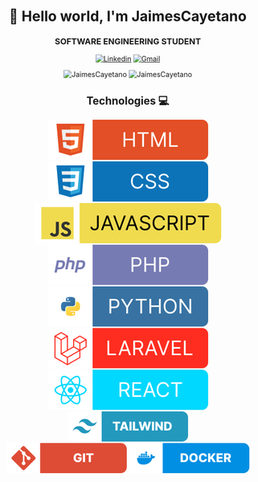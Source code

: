 <div align="center">
<h1 align="center">👋 Hello world, I'm JaimesCayetano</h1>
<h3 align="center">SOFTWARE ENGINEERING STUDENT</h3>
  
[![Linkedin](https://img.shields.io/badge/linkedin-%230077B5.svg?style=for-the-badge&logo=linkedin&logoColor=white)](https://www.linkedin.com/in/jaimescayetano)
[![Gmail](https://img.shields.io/badge/gmail-%23EA4335.svg?style=for-the-badge&logo=gmail&logoColor=white)]()

</div>

<div align="center">  
  <img height="195px" src="https://github-readme-stats-eight-theta.vercel.app/api?username=jaimescayetano&show_icons=true&theme=algolia&include_all_commits=true&count_private=true&title_color=02D9F7FF&border_color=02D9F7FF" alt="JaimesCayetano" /> 
  <img height="195px" src="https://github-readme-stats-eight-theta.vercel.app/api/top-langs/?username=jaimescayetano&layout=compact&langs_count=8&theme=algolia&title_color=02D9F7FF&border_color=02D9F7FF" alt="JaimesCayetano" />
</div> 

<div align="center">

## Technologies 💻
![HTML5](https://raw.githubusercontent.com/jaimescayetano/images/be5e4a0c8c4a20bccb4998e4531f602571704b03/icons/html-icon.svg)
![CSS3](https://raw.githubusercontent.com/jaimescayetano/images/be5e4a0c8c4a20bccb4998e4531f602571704b03/icons/css-icon.svg)
![JavaScript](https://raw.githubusercontent.com/jaimescayetano/images/be5e4a0c8c4a20bccb4998e4531f602571704b03/icons/javascript.svg)
![PHP](https://raw.githubusercontent.com/jaimescayetano/images/be5e4a0c8c4a20bccb4998e4531f602571704b03/icons/php-icon.svg)
![Python](https://raw.githubusercontent.com/jaimescayetano/images/be5e4a0c8c4a20bccb4998e4531f602571704b03/icons/python-icon.svg)
<br/>
![Laravel](https://raw.githubusercontent.com/jaimescayetano/images/be5e4a0c8c4a20bccb4998e4531f602571704b03/icons/laravel-icon.svg)
![React](https://raw.githubusercontent.com/jaimescayetano/images/be5e4a0c8c4a20bccb4998e4531f602571704b03/icons/react-icon.svg)
![Tailwind](https://raw.githubusercontent.com/jaimescayetano/images/1ea43d122572467a280150ac09b6503577572df4/icons/tailwind-icon.svg)
<br/>
![Git](https://raw.githubusercontent.com/jaimescayetano/images/1ea43d122572467a280150ac09b6503577572df4/icons/git-icon.svg)
![Docker](https://raw.githubusercontent.com/jaimescayetano/images/1ea43d122572467a280150ac09b6503577572df4/icons/docker-icon.svg)
</div>
